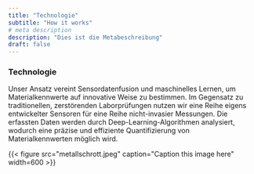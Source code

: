 ```yaml
---
title: "Technologie"
subtitle: "How it works"
# meta description
description: "Dies ist die Metabeschreibung"
draft: false
---
```


### Technologie

Unser Ansatz vereint Sensordatenfusion und maschinelles Lernen, um Materialkennwerte auf innovative Weise zu bestimmen. Im Gegensatz zu traditionellen, zerstörenden Laborprüfungen nutzen wir eine Reihe eigens entwickelter Sensoren für eine Reihe nicht-invasier Messungen. Die erfassten Daten werden durch Deep-Learning-Algorithmen analysiert, wodurch eine präzise und effiziente Quantifizierung von Materialkennwerten möglich wird.

{{< figure src="metallschrott.jpeg" caption="Caption this image here" width=600 >}}
